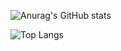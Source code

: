 ![Anurag's GitHub stats](https://github-readme-stats-opal-six-63.vercel.app/api?username=Pendulum-nft&count_private=true&show_icons=true&theme=tokyonight)

![Top Langs](https://github-readme-stats-opal-six-63.vercel.app/api/top-langs/?username=Pendulum-nft&count_private=true&layout=donut&theme=tokyonight)

